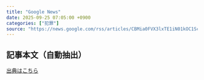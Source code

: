 ```yaml
---
title: "Google News"
date: 2025-09-25 07:05:00 +0900
categories: ["犯罪"]
source: "https://news.google.com/rss/articles/CBMia0FVX3lxTE1iN01kOC1ScV9OSE1FU3AtOFVqcUZoYlVpM28tai1qSzhFOURfcXp1XzY1SXdEVFBmZEN3b0xvVnA2RHVJQkRraWZDMS1ubGh3cTY1cjZLR3pNcU02T29JRVNTWk5mVlZ3YXNZ?oc=5"
---
```


## 記事本文（自動抽出）
<body class="y0K44d EA71Tc" id="readabilityBody"></body>

[出典はこちら](https://news.google.com/rss/articles/CBMia0FVX3lxTE1iN01kOC1ScV9OSE1FU3AtOFVqcUZoYlVpM28tai1qSzhFOURfcXp1XzY1SXdEVFBmZEN3b0xvVnA2RHVJQkRraWZDMS1ubGh3cTY1cjZLR3pNcU02T29JRVNTWk5mVlZ3YXNZ?oc=5)
